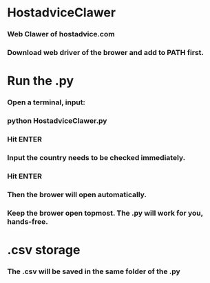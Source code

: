 # HostadviceClawer
### Web Clawer of hostadvice.com
### Download web driver of the brower and add to PATH first.

# Run the .py
### Open a terminal, input: 
### python HostadviceClawer.py
### Hit ENTER
### Input the country needs to be checked immediately.
### Hit ENTER
### Then the brower will open automatically.
### Keep the brower open topmost. The .py will work for you, hands-free. 

# .csv storage
### The .csv will be saved in the same folder of the .py
